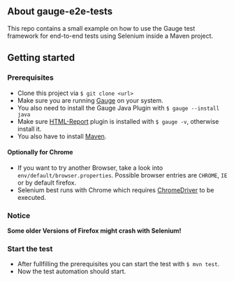 ## About gauge-e2e-tests

This repo contains a small example on how to use the Gauge test framework for end-to-end tests using Selenium inside a Maven project.

## Getting started

### Prerequisites

* Clone this project via `$ git clone <url>`
* Make sure you are running [Gauge](http://getgauge.io/get-started/index.html) on your system.
* You also need to install the Gauge Java Plugin with `$ gauge --install java`
* Make sure [HTML-Report](https://github.com/getgauge/html-report) plugin is installed with `$ gauge -v`, otherwise install it. 
* You also have to install [Maven](https://maven.apache.org/download.cgi).

#### Optionally for Chrome

* If you want to try another Browser, take a look into `env/default/browser.properties`. Possible browser entries are `CHROME`, `IE` or by default firefox.
* Selenium best runs with Chrome which requires [ChromeDriver](https://sites.google.com/a/chromium.org/chromedriver/) to be executed.

### Notice

**Some older Versions of Firefox might crash with Selenium!**

### Start the test

* After fullfilling the prerequisites you can start the test with `$ mvn test`.
* Now the test automation should start.
